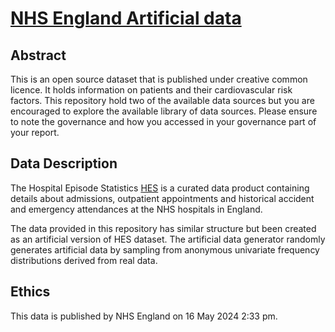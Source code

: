 # [NHS England Artificial data](https://digital.nhs.uk/services/artificial-data#access-artificial-data-sets)

## Abstract
This is an open source dataset that is published under creative common licence. It holds information on patients and their cardiovascular risk factors. This repository hold two of the available data sources but you are encouraged to explore the available library of data sources. Please ensure to note the governance and how you accessed in your governance part of your report.

## Data Description
The Hospital Episode Statistics [HES](https://digital.nhs.uk/data-and-information/data-tools-and-services/data-services/hospital-episode-statistics) is a curated data product containing details about admissions, outpatient appointments and historical accident and emergency attendances at the NHS hospitals in England. 

The data provided in this repository has similar structure but been created as an artificial version of HES dataset. The artificial data generator randomly generates artificial data by sampling from anonymous univariate frequency distributions derived from real data.

## Ethics
This data is published by NHS England on  16 May 2024 2:33 pm.
